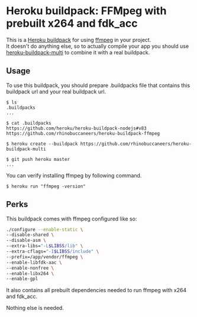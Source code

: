 Heroku buildpack: FFMpeg with prebuilt x264 and fdk_acc
=======================

This is a [Heroku buildpack](http://devcenter.heroku.com/articles/buildpacks) for using [ffmpeg](http://www.ffmpeg.org/) in your project.  
It doesn't do anything else, so to actually compile your app you should use [heroku-buildpack-multi](https://github.com/ddollar/heroku-buildpack-multi) to combine it with a real buildpack.

Usage
-----
To use this buildpack, you should prepare .buildpacks file that contains this buildpack url and your real buildpack url.  

    $ ls
    .buildpacks
    ...
    
    $ cat .buildpacks
    https://github.com/heroku/heroku-buildpack-nodejs#v83
    https://github.com/rhinobuccaneers/heroku-buildpack-ffmpeg

    $ heroku create --buildpack https://github.com/rhinobuccaneers/heroku-buildpack-multi

    $ git push heroku master
    ...

You can verify installing ffmpeg by following command.

    $ heroku run "ffmpeg -version"

Perks
-------
This buildpack comes with ffmpeg configured like so:

```bash
./configure --enable-static \
--disable-shared \
--disable-asm \
--extra-libs="-L$LIBSS/lib" \
--extra-cflags="-I$LIBSS/include" \
--prefix=/app/vendor/ffmpeg \
--enable-libfdk-aac \
--enable-nonfree \
--enable-libx264 \
--enable-gpl
```

It also contains all prebuilt dependencies needed to run ffmpeg with x264 and fdk_acc.

Nothing else is needed.
